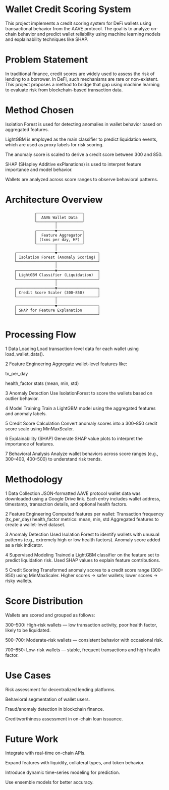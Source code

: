 # Wallet Credit Scoring System 
This project implements a credit scoring system for DeFi wallets using transactional behavior from the AAVE protocol. The goal is to analyze on-chain behavior and predict wallet reliability using machine learning models and explainability techniques like SHAP.

# Problem Statement
In traditional finance, credit scores are widely used to assess the risk of lending to a borrower. In DeFi, such mechanisms are rare or non-existent. This project proposes a method to bridge that gap using machine learning to evaluate risk from blockchain-based transaction data.

# Method Chosen
Isolation Forest is used for detecting anomalies in wallet behavior based on aggregated features.

LightGBM is employed as the main classifier to predict liquidation events, which are used as proxy labels for risk scoring.

The anomaly score is scaled to derive a credit score between 300 and 850.

SHAP (SHapley Additive exPlanations) is used to interpret feature importance and model behavior.

Wallets are analyzed across score ranges to observe behavioral patterns.

# Architecture Overview
                 ┌────────────────────┐
                 │  AAVE Wallet Data  │
                 └────────┬───────────┘
                          │
                 ┌────────▼───────────┐
                 │  Feature Aggregator│
                 │ (txns per day, HF) │
                 └────────┬───────────┘
                          │
        ┌─────────────────▼──────────────────┐
        │ Isolation Forest (Anomaly Scoring) │
        └─────────────────┬──────────────────┘
                          │
        ┌─────────────────▼──────────────────┐
        │ LightGBM Classifier (Liquidation)  │
        └─────────────────┬──────────────────┘
                          │
        ┌─────────────────▼──────────────────┐
        │ Credit Score Scaler (300–850)      │
        └─────────────────┬──────────────────┘
                          │
        ┌─────────────────▼──────────────────┐
        │ SHAP for Feature Explanation       │
        └────────────────────────────────────┘
# Processing Flow
1 Data Loading
Load transaction-level data for each wallet using load_wallet_data().

2 Feature Engineering
Aggregate wallet-level features like:

tx_per_day

health_factor stats (mean, min, std)

3 Anomaly Detection
Use IsolationForest to score the wallets based on outlier behavior.

4 Model Training
Train a LightGBM model using the aggregated features and anomaly labels.

5 Credit Score Calculation
Convert anomaly scores into a 300–850 credit score scale using MinMaxScaler.

6 Explainability (SHAP)
Generate SHAP value plots to interpret the importance of features.

7 Behavioral Analysis
Analyze wallet behaviors across score ranges (e.g., 300–400, 400–500) to understand risk trends.

# Methodology
1 Data Collection
JSON-formatted AAVE protocol wallet data was downloaded using a Google Drive link.
Each entry includes wallet address, timestamp, transaction details, and optional health factors.

2 Feature Engineering
Computed features per wallet:
Transaction frequency (tx_per_day)
health_factor metrics: mean, min, std
Aggregated features to create a wallet-level dataset.

3 Anomaly Detection
Used Isolation Forest to identify wallets with unusual patterns (e.g., extremely high or low health factors).
Anomaly score added as a risk indicator.

4 Supervised Modeling
Trained a LightGBM classifier on the feature set to predict liquidation risk.
Used SHAP values to explain feature contributions.

5 Credit Scoring
Transformed anomaly scores to a credit score range (300–850) using MinMaxScaler.
Higher scores → safer wallets; lower scores → risky wallets.

# Score Distribution
Wallets are scored and grouped as follows:

300–500: High-risk wallets — low transaction activity, poor health factor, likely to be liquidated.

500–700: Moderate-risk wallets — consistent behavior with occasional risk.

700–850: Low-risk wallets — stable, frequent transactions and high health factor.

# Use Cases
Risk assessment for decentralized lending platforms.

Behavioral segmentation of wallet users.

Fraud/anomaly detection in blockchain finance.

Creditworthiness assessment in on-chain loan issuance.

# Future Work
Integrate with real-time on-chain APIs.

Expand features with liquidity, collateral types, and token behavior.

Introduce dynamic time-series modeling for prediction.

Use ensemble models for better accuracy.









